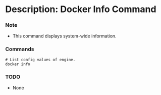 # Description: Docker Info Command

### Note
* This command displays system-wide information.

### Commands
```
# List config values of engine.
docker info
```

### TODO
* None
